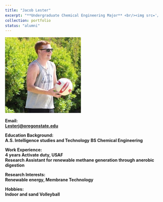 ```yaml
---
title: "Jacob Lester"
excerpt: "**Undergraduate Chemical Engineering Major** <br/><img src='/images/JacobLester.jpg' width='250' height='250'>"
collection: portfolio
status: "alumni"
---
```


<img src='/images/JacobLester.jpg' width='250' height='250'>

**Email:** <br/>
**Lesterj@oregonstate.edu**

**Education Background:** <br/>
**A.S. Intelligence studies and Technology**
**BS Chemical Engineering** <br/>

**Work Experience:** <br/>
**4 years Activate duty, USAF** <br/>
**Research Assistant for renewable methane generation through anerobic digestion**

**Research Interests:** <br/>
**Renewable energy, Membrane Technology**

**Hobbies:** <br/>
**Indoor and sand Volleyball**

